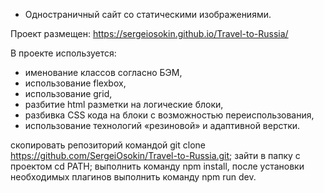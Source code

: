 - Одностраничный сайт со статическими изображениями.

Проект размещен: https://sergeiosokin.github.io/Travel-to-Russia/

В проекте используется:

- именование классов согласно БЭМ,  
- использование flexbox,
- использование grid,
- разбитие html разметки на логические блоки,
- разбивка CSS кода на блоки с возможностью переиспользования,
- использование технологий «резиновой» и адаптивной верстки.


скопировать репозиторий командой git clone https://github.com/SergeiOsokin/Travel-to-Russia.git;
зайти в папку с проектом cd PATH;
выполнить команду npm install,
после установки необходимых плагинов выполнить команду npm run dev.
